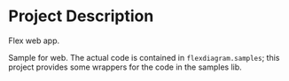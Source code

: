 # Project Description

Flex web app. 

Sample for web. The actual code is contained in ``flexdiagram.samples``; this project provides some wrappers for the code in the samples lib. 

